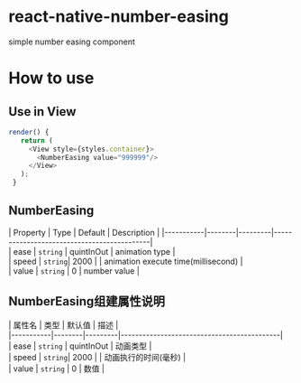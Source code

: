 # react-native-number-easing
simple number easing component

# How to use
 ## Use in View
 ```javascript
 render() {
    return (
      <View style={styles.container}>
        <NumberEasing value="999999"/>
      </View>
    );
  }
  ```
  ## NumberEasing
  | Property | Type | Default | Description |
  |-----------|--------|---------|--------------------------------------------|<br>
  | ease | `string` | quintInOut | animation type |<br>
  | speed | `string`| 2000 |  | animation execute time(millisecond) |<br>
  | value | `string` | 0 | number value |<br>

  ## NumberEasing组建属性说明
  | 属性名 | 类型 | 默认值 | 描述 |<br>
  |-----------|--------|---------|--------------------------------------------|<br>
  | ease | `string` | quintInOut | 动画类型 |<br>
  | speed | `string`| 2000 |  | 动画执行的时间(毫秒) |<br>
  | value | `string` | 0 | 数值 |<br>
